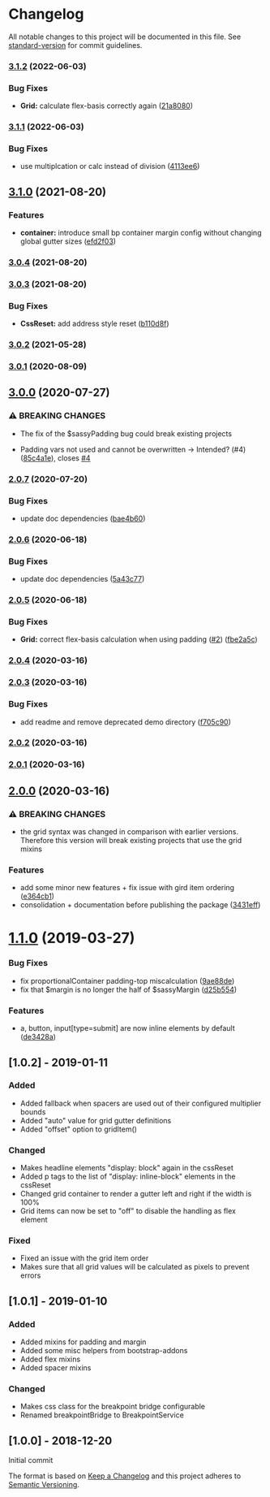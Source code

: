 # Changelog

All notable changes to this project will be documented in this file. See [standard-version](https://github.com/conventional-changelog/standard-version) for commit guidelines.

### [3.1.2](https://github.com/Neunerlei/sassy/compare/v3.1.1...v3.1.2) (2022-06-03)


### Bug Fixes

* **Grid:** calculate flex-basis correctly again ([21a8080](https://github.com/Neunerlei/sassy/commit/21a8080c720b154abad6a15fb53924ce10f8f071))

### [3.1.1](https://github.com/Neunerlei/sassy/compare/v3.1.0...v3.1.1) (2022-06-03)


### Bug Fixes

* use multiplcation or calc instead of division ([4113ee6](https://github.com/Neunerlei/sassy/commit/4113ee6806575a6f84c307b44a632c93a9664e84))

## [3.1.0](https://github.com/Neunerlei/sassy/compare/v3.0.4...v3.1.0) (2021-08-20)


### Features

* **container:** introduce small bp container margin config without changing global gutter sizes ([efd2f03](https://github.com/Neunerlei/sassy/commit/efd2f033e71923d60fc35a6f568dc6f893d1e88f))

### [3.0.4](https://github.com/Neunerlei/sassy/compare/v3.0.3...v3.0.4) (2021-08-20)

### [3.0.3](https://github.com/Neunerlei/sassy/compare/v3.0.2...v3.0.3) (2021-08-20)


### Bug Fixes

* **CssReset:** add address style reset ([b110d8f](https://github.com/Neunerlei/sassy/commit/b110d8f0e312ac208063c2aa0e819d0f049a7ef3))

### [3.0.2](https://github.com/Neunerlei/sassy/compare/v3.0.1...v3.0.2) (2021-05-28)

### [3.0.1](https://github.com/Neunerlei/sassy/compare/v3.0.0...v3.0.1) (2020-08-09)

## [3.0.0](https://github.com/Neunerlei/sassy/compare/v2.0.7...v3.0.0) (2020-07-27)


### ⚠ BREAKING CHANGES

* The fix of the $sassyPadding bug could break existing
projects

* Padding vars not used and cannot be overwritten -> Intended? (#4) ([85c4a1e](https://github.com/Neunerlei/sassy/commit/85c4a1ef12364e663c6c31e5ea5118b4e19e60d1)), closes [#4](https://github.com/Neunerlei/sassy/issues/4)

### [2.0.7](https://github.com/Neunerlei/sassy/compare/v2.0.6...v2.0.7) (2020-07-20)


### Bug Fixes

* update doc dependencies ([bae4b60](https://github.com/Neunerlei/sassy/commit/bae4b608d6cb403de06dc6a80ba00e752550a085))

### [2.0.6](https://github.com/Neunerlei/sassy/compare/v2.0.5...v2.0.6) (2020-06-18)


### Bug Fixes

* update doc dependencies ([5a43c77](https://github.com/Neunerlei/sassy/commit/5a43c7735b1e7008641defa53b5ea3c62132e66b))

### [2.0.5](https://github.com/Neunerlei/sassy/compare/v2.0.4...v2.0.5) (2020-06-18)


### Bug Fixes

* **Grid:** correct flex-basis calculation when using padding ([#2](https://github.com/Neunerlei/sassy/issues/2)) ([fbe2a5c](https://github.com/Neunerlei/sassy/commit/fbe2a5c9791d2f0abdd21a4c17d5d5e2d2a573b4))

### [2.0.4](https://github.com/Neunerlei/sassy/compare/v2.0.3...v2.0.4) (2020-03-16)

### [2.0.3](https://github.com/Neunerlei/sassy/compare/v2.0.2...v2.0.3) (2020-03-16)


### Bug Fixes

* add readme and remove deprecated demo directory ([f705c90](https://github.com/Neunerlei/sassy/commit/f705c9072858c9345358cc64bf72b59db0e0038b))

### [2.0.2](https://github.com/Neunerlei/sassy/compare/v2.0.1...v2.0.2) (2020-03-16)

### [2.0.1](https://github.com/Neunerlei/sassy/compare/v2.0.0...v2.0.1) (2020-03-16)

## [2.0.0](https://github.com/Neunerlei/sassy/compare/v1.1.0...v2.0.0) (2020-03-16)


### ⚠ BREAKING CHANGES

* the grid syntax was changed in comparison with earlier
versions. Therefore this version will break existing projects that use
the grid mixins

### Features

* add some minor new features + fix issue with gird item ordering ([e364cb1](https://github.com/Neunerlei/sassy/commit/e364cb15c4f9411e4dcfe9adbf084dcd4036fc8f))
* consolidation + documentation before publishing the package ([3431eff](https://github.com/Neunerlei/sassy/commit/3431eff5ce41300a3bd3d344ea39f7731db1034f))

# [1.1.0](https://bitbucket.org/labor-digital/labor-sass-sassy/branches/compare/v1.1.0%0Dv1.0.2#diff) (2019-03-27)


### Bug Fixes

* fix proportionalContainer padding-top miscalculation ([9ae88de](https://bitbucket.org/labor-digital/labor-sass-sassy/commits/9ae88de))
* fix that $margin is no longer the half of $sassyMargin ([d25b554](https://bitbucket.org/labor-digital/labor-sass-sassy/commits/d25b554))


### Features

* a, button, input[type=submit] are now inline elements by default ([de3428a](https://bitbucket.org/labor-digital/labor-sass-sassy/commits/de3428a))



## [1.0.2] - 2019-01-11
### Added
- Added fallback when spacers are used out of their configured multiplier bounds
- Added "auto" value for grid gutter definitions
- Added "offset" option to gridItem()

### Changed
- Makes headline elements "display: block" again in the cssReset
- Added p tags to the list of "display: inline-block" elements in the cssReset
- Changed grid container to render a gutter left and right if the width is 100%
- Grid items can now be set to "off" to disable the handling as flex element

### Fixed
- Fixed an issue with the grid item order 
- Makes sure that all grid values will be calculated as pixels to prevent errors

## [1.0.1] - 2019-01-10
### Added
- Added mixins for padding and margin
- Added some misc helpers from bootstrap-addons
- Added flex mixins
- Added spacer mixins

### Changed
- Makes css class for the breakpoint bridge configurable
- Renamed breakpointBridge to BreakpointService

## [1.0.0] - 2018-12-20
Initial commit


The format is based on [Keep a Changelog](http://keepachangelog.com/en/1.0.0/)
and this project adheres to [Semantic Versioning](http://semver.org/spec/v2.0.0.html).
